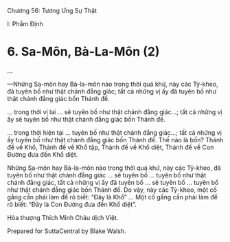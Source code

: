  

Chương 56: Tương Ưng Sự Thật

I: Phẩm Ðịnh

# 6\. Sa-Môn, Bà-La-Môn (2)

…

—Những Sa-môn hay Bà-la-môn nào trong thời quá khứ, này các Tỷ-kheo, đã tuyên bố như thật chánh đẳng giác; tất cả những vị ấy đã tuyên bố như thật chánh đẳng giác bốn Thánh đế.

… trong thời vị lai … sẽ tuyên bố như thật chánh đẳng giác…; tất cả những vị ấy sẽ tuyên bố như thật chánh đẳng giác bốn Thánh đế.

… trong thời hiện tại … tuyên bố như thật chánh đẳng giác…; tất cả những vị ấy tuyên bố như thật chánh đẳng giác bốn Thánh đế. Thế nào là bốn? Thánh đế về Khổ, Thánh đế về Khổ tập, Thánh đế về Khổ diệt, Thánh đế về Con Ðường đưa đến Khổ diệt.

Những Sa-môn hay Bà-la-môn nào trong thời quá khứ, này các Tỷ-kheo, đã tuyên bố như thật chánh đẳng giác … sẽ tuyên bố … tuyên bố như thật chánh đẳng giác, tất cả những vị ấy đã tuyên bố … sẽ tuyên bố … tuyên bố như thật chánh đẳng giác bốn Thánh đế. Do vậy, này các Tỷ-kheo, một cố gắng cần phải làm để rõ biết: “Ðây là Khổ” … Một cố gắng cần phải làm để rõ biết: “Ðây là Con Ðường đưa đến Khổ diệt”.

Hòa thượng Thích Minh Châu dịch Việt.

Prepared for SuttaCentral by Blake Walsh.
